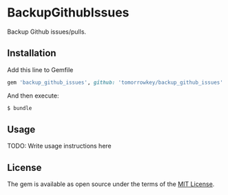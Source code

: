 # BackupGithubIssues

Backup Github issues/pulls.

## Installation

Add this line to Gemfile

```ruby
gem 'backup_github_issues', github: 'tomorrowkey/backup_github_issues'
```

And then execute:

```sh
$ bundle
```

## Usage

TODO: Write usage instructions here

## License

The gem is available as open source under the terms of the [MIT License](http://opensource.org/licenses/MIT).

